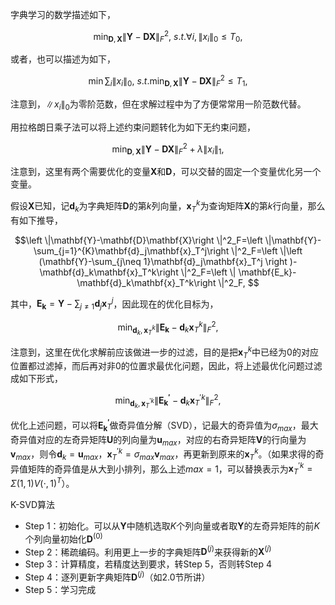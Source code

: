 字典学习的数学描述如下，

$$\min_{\mathbf{D},\mathbf{X}}\left \|\mathbf{Y}-\mathbf{D}\mathbf{X}\right \|^2_F,\ s.t. \forall i,\left \|x_i\right \|_0\leq T_0, $$

或者，也可以描述为如下，

$$\min\sum_{i}\left \|x_i\right \|_0,\ s.t.\min_{\mathbf{D},\mathbf{X}}\left \|\mathbf{Y}-\mathbf{D}\mathbf{X}\right \|^2_F\leq T_1, $$

注意到，$\left \| x_i\right \| _0$为零阶范数，但在求解过程中为了方便常常用一阶范数代替。

用拉格朗日乘子法可以将上述约束问题转化为如下无约束问题，

$$\min_{\mathbf{D},\mathbf{X}}\left \|\mathbf{Y}-\mathbf{D}\mathbf{X}\right \|^2_F+\lambda\left \|x_i\right \|_1,$$

注意到，这里有两个需要优化的变量$\mathbf{X}$和$\mathbf{D}$，可以交替的固定一个变量优化另一个变量。

假设$\mathbf{X}$已知，记$\mathbf{d}_k$为字典矩阵$\mathbf{D}$的第$k$列向量，$\mathbf{x}^k_T$为查询矩阵$\mathbf{X}$的第$k$行向量，那么有如下推导，

$$\left \|\mathbf{Y}-\mathbf{D}\mathbf{X}\right \|^2_F=\left \|\mathbf{Y}-\sum_{j=1}^{K}\mathbf{d}_j\mathbf{x}_T^j\right \|^2_F=\left \|\left (\mathbf{Y}-\sum_{j\neq 1}\mathbf{d}_j\mathbf{x}_T^j \right )-\mathbf{d}_k\mathbf{x}_T^k\right \|^2_F=\left \| \mathbf{E_k}-\mathbf{d}_k\mathbf{x}_T^k\right \|^2_F, $$

其中，$\mathbf{E_k}=\mathbf{Y}-\sum_{j\neq 1}\mathbf{d}_j\mathbf{x}_T^j$，因此现在的优化目标为，

$$\min_{\mathbf{d}_k,\mathbf{x}_T^k}\left \| \mathbf{E_k}-\mathbf{d}_k\mathbf{x}_T^k\right \|^2_F,$$

注意到，这里在优化求解前应该做进一步的过滤，目的是把$\mathbf{x}_T^k$中已经为$0$的对应位置都过滤掉，而后再对非$0$的位置求最优化问题，因此，将上述最优化问题过滤成如下形式，

$$\min_{\mathbf{d}_k,\mathbf{x}_T^{'k}}\left \| \mathbf{E^{'}_k}-\mathbf{d}_k\mathbf{x}_T^{'k}\right \|^2_F,$$

优化上述问题，可以将$\mathbf{E_k^{'}}$做奇异值分解（SVD），记最大的奇异值为$\sigma_{max}$，最大奇异值对应的左奇异矩阵$\mathbf{U}$的列向量为$\mathbf{u}_{max}$，对应的右奇异矩阵$\mathbf{V}$的行向量为$\mathbf{v}_{max}$，则令$\mathbf{d}_k=\mathbf{u}_{max}$，$\mathbf{x}_T^{'k}=\sigma_{max}\mathbf{v}_{max}$，再更新到原来的$\mathbf{x}_T^k$。（如果求得的奇异值矩阵的奇异值是从大到小排列，那么上述$max=1$，可以替换表示为$\mathbf{x}_T^{'k}=\Sigma\left (1,1 \right )V(\cdot,1)^T$）。

K-SVD算法
* Step 1：初始化。可以从$\mathbf{Y}$中随机选取$K$个列向量或者取$\mathbf{Y}$的左奇异矩阵的前$K$个列向量初始化$\mathbf{D}^{(0)}$
* Step 2：稀疏编码。利用更上一步的字典矩阵$\mathbf{D}^{(j)}$来获得新的$\mathbf{X}^{(j)}$
* Step 3：计算精度，若精度达到要求，转Step 5，否则转Step 4
* Step 4：逐列更新字典矩阵$\mathbf{D}^{(j)}$（如2.0节所讲）
* Step 5：学习完成